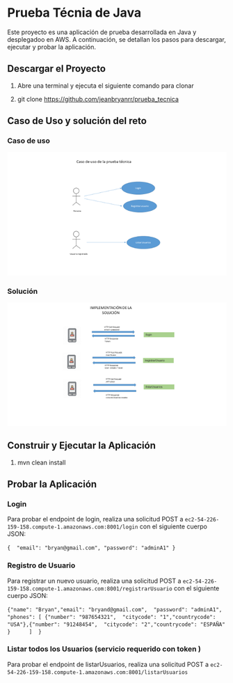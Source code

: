Prueba Técnia de Java
==============

Este proyecto es una aplicación de prueba desarrollada en Java y desplegadoo en AWS. A continuación, se detallan los pasos para descargar, ejecutar y probar la aplicación.

Descargar el Proyecto
---------------------

1.  Abre una terminal y ejecuta el siguiente comando para clonar

2.  git clone https://github.com/jeanbryanrr/prueba_tecnica


Caso de Uso y solución del reto
--------------------

### Caso de uso

![](./casodeuso.png)

### Solución

![](./solucion.png)

Construir y Ejecutar la Aplicación
----------------------------------

1.  mvn clean install


Probar la Aplicación
--------------------

### Login

Para probar el endpoint de login, realiza una solicitud POST a
`ec2-54-226-159-158.compute-1.amazonaws.com:8001/login` con el siguiente cuerpo JSON:

`{  "email": "bryan@gmail.com", "password": "adminA1" }`

### Registro de Usuario

Para registrar un nuevo usuario, realiza una solicitud POST a
`ec2-54-226-159-158.compute-1.amazonaws.com:8001/registrarUsuario` con el siguiente cuerpo JSON:

`{"name": "Bryan","email": "bryand@gmail.com",  "password": "adminA1", "phones": [ {"number": "987654321",  "citycode": "1","countrycode": "USA"},{"number": "91248454",  "citycode": "2","countrycode": "ESPAÑA" }      ]  }`

### Listar todos los Usuarios (servicio requerido con token )

Para probar el endpoint de listarUsuarios, realiza una solicitud POST a
`ec2-54-226-159-158.compute-1.amazonaws.com:8001/listarUsuarios`






